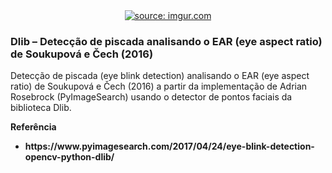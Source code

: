 <div style="text-align:center"><a href="https://www.youtube.com/watch?v=EY2jHdN9SAY"><img src="https://i.imgur.com/UEIfxY3.jpg" title="source: imgur.com" /></a></div>

<h3>Dlib – Detecção de piscada analisando o EAR (eye aspect ratio) de Soukupová e Čech (2016)</h3>

<p>Detecção de piscada (eye blink detection) analisando o EAR (eye aspect ratio) de Soukupová e Čech (2016) a partir da implementação de Adrian Rosebrock (PyImageSearch) usando o detector de pontos faciais da biblioteca Dlib.<p>


<b>Referência<b/>
<ul>
  <li>https://www.pyimagesearch.com/2017/04/24/eye-blink-detection-opencv-python-dlib/</li>
</ul>

